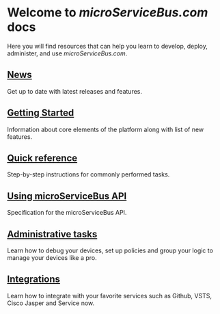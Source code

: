 # Welcome to _**microServiceBus.com**_ docs

Here you will find resources that can help you learn to develop, deploy, administer, and use *microServiceBus.com*.

## [News](/microServiceBus.docs/nav/news)

Get up to date with latest releases and features.

## [Getting Started](/microServiceBus.docs/nav/gettingstarted)

Information about core elements of the platform along with list of new features.

## [Quick reference](/microServiceBus.docs/nav/quickReference)

Step-by-step instructions for commonly performed tasks.

## [Using microServiceBus API](/microServiceBus.docs/nav/api)

Specification for the microServiceBus API.

## [Administrative tasks](/microServiceBus.docs/nav/administrativetasks)

Learn how to debug your devices, set up policies and group your logic to manage your devices like a pro.

## [Integrations](/microServiceBus.docs/nav/integrations)

Learn how to integrate with your favorite services such as Github, VSTS, Cisco Jasper and Service now.